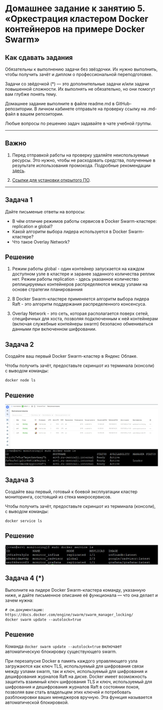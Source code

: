 # Домашнее задание к занятию 5. «Оркестрация кластером Docker контейнеров на примере Docker Swarm»

## Как сдавать задания

Обязательны к выполнению задачи без звёздочки. Их нужно выполнить, чтобы получить зачёт и диплом о профессиональной переподготовке.

Задачи со звёдочкой (*) — это дополнительные задачи и/или задачи повышенной сложности. Их выполнять не обязательно, но они помогут вам глубже понять тему.

Домашнее задание выполните в файле readme.md в GitHub-репозитории. В личном кабинете отправьте на проверку ссылку на .md-файл в вашем репозитории.

Любые вопросы по решению задач задавайте в чате учебной группы.

---


## Важно

1. Перед отправкой работы на проверку удаляйте неиспользуемые ресурсы.
Это нужно, чтобы не расходовать средства, полученные в результате использования промокода.
Подробные рекомендации [здесь](https://github.com/netology-code/virt-homeworks/blob/virt-11/r/README.md).

2. [Ссылки для установки открытого ПО](https://github.com/netology-code/devops-materials/blob/master/README.md).

---

## Задача 1

Дайте письменые ответы на вопросы:

- В чём отличие режимов работы сервисов в Docker Swarm-кластере: replication и global?
- Какой алгоритм выбора лидера используется в Docker Swarm-кластере?
- Что такое Overlay Network?

## Решение
1) Режим работы global - один контейнер запускается на каждом доступном узле в
кластере и заранее заданного количества реплик нет.
Режим работы replication - здесь указанное количество реплицируемых контейнеров
распределяются между узлами на основе стратегии планированния
2) В Docker Swarm-кластере применяется алгоритм выбора лидера Raft - это алгоритм поддержания распределенного консенсуса.

3) Overlay Network - это сеть, которая располагается поверх сетей, специфичных для хоста, позволяя подключенным к ней контейнерам (включая служебные контейнеры swarm) безопасно обмениваться данными при включенном шифровании.

## Задача 2

Создайте ваш первый Docker Swarm-кластер в Яндекс Облаке.

Чтобы получить зачёт, предоставьте скриншот из терминала (консоли) с выводом команды:
```
docker node ls
```
## Решение

![service_svr](https://github.com/Seleznev-Ivan/devops-netology/blob/main/img/05-virt-05_2.1.0.jpg)
![service_node](https://github.com/Seleznev-Ivan/devops-netology/blob/main/img/05-virt-05_2.1.1.jpg)

## Задача 3

Создайте ваш первый, готовый к боевой эксплуатации кластер мониторинга, состоящий из стека микросервисов.

Чтобы получить зачёт, предоставьте скриншот из терминала (консоли), с выводом команды:
```
docker service ls
```
## Решение

![service_ls](https://github.com/Seleznev-Ivan/devops-netology/blob/main/img/05-virt-05_2.2.jpg)

## Задача 4 (*)

Выполните на лидере Docker Swarm-кластера команду, указанную ниже, и дайте письменное описание её функционала — что она делает и зачем нужна:
```
# см.документацию: https://docs.docker.com/engine/swarm/swarm_manager_locking/
docker swarm update --autolock=true
```
## Решение

Команда `docker swarm update --autolock=true` включает автоматическую блокировку существующего swarm.

При перезапуске Docker в память каждого управляющего узла загружаются как ключ TLS, используемый для шифрования связи между узлами swarm, так и ключ, используемый для шифрования и дешифрования журналов Raft на диске. Docker имеет возможность защитить взаимный ключ шифрования TLS и ключ, используемый для шифрования и дешифрования журналов Raft в состоянии покоя, позволяя вам стать владельцем этих ключей и потребовать разблокировки ваших менеджеров вручную. Эта функция называется автоматической блокировкой.
